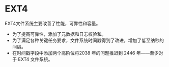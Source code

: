 EXT4
============

EXT4文件系统主要改善了性能，可靠性和容量。

* 为了提高可靠性，添加了元数据和日志校验和。
* 为了满足各种关键任务要求，文件系统时间戳得到了改进，增加了低至纳秒的间隔。
* 在时间戳字段中添加两个高阶位将2038 年的问题推迟到 2446 年——至少对于 EXT4 文件系统。



